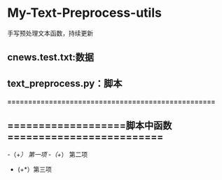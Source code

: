# My-Text-Preprocess-utils
手写预处理文本函数，持续更新
## cnews.test.txt:数据
## text_preprocess.py：脚本
#### ==================================================
## ===================脚本中函数=========================
-（+*） 第一项 
-（+*） 第二项 
- (+*）第三项
